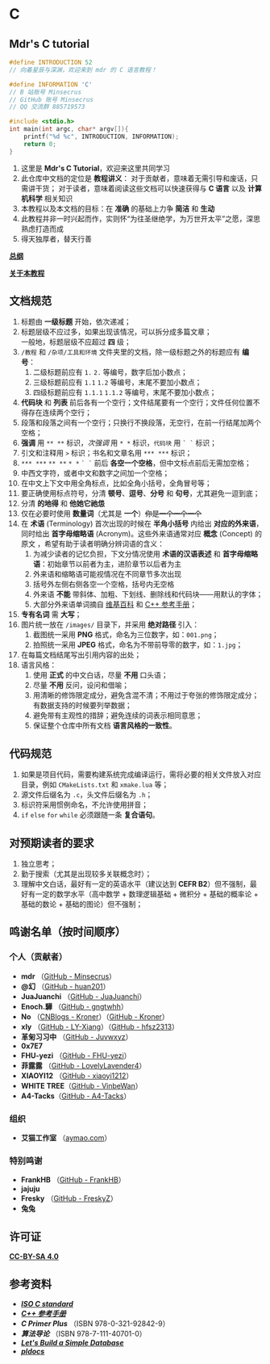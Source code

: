 # C

## Mdr's C tutorial

```c
#define INTRODUCTION 52
// 向着星辰与深渊，欢迎来到 mdr 的 C 语言教程！

#define INFORMATION 'C'
// B 站账号 Minsecrus
// GitHub 账号 Minsecrus
// QQ 交流群 885719573

#include <stdio.h>
int main(int argc, char* argv[]){
    printf("%d %c", INTRODUCTION, INFORMATION);
    return 0;
}
```

1. 这里是 **Mdr's C Tutorial**，欢迎来这里共同学习
2. 此仓库中文档的定位是 **教程讲义**：
   对于贡献者，意味着无需引导和废话，只需讲干货；
   对于读者，意味着阅读这些文档可以快速获得与 **C 语言** 以及 **计算机科学** 相关知识
3. 本教程以及本文档的目标：在 **准确** 的基础上力争 **简洁** 和 **生动**
4. 此教程并非一时兴起而作，实则怀“为往圣继绝学，为万世开太平”之愿，深思熟虑打造而成
5. 得天独厚者，替天行善

[**总纲**](/教程/总纲.md)

[**关于本教程**](/About.md)

## 文档规范

1. 标题由 **一级标题** 开始，依次递减；
2. 标题层级不应过多，如果出现该情况，可以拆分成多篇文章；  
   一般地，标题层级不应超过 **四** 级；
3. `/教程` 和 `/杂项/工具和环境` 文件夹里的文档，除一级标题之外的标题应有 **编号**：
   1. 二级标题前应有 `1.` `2.` 等编号，数字后加小数点；
   2. 三级标题前应有 `1.1` `1.2` 等编号，末尾不要加小数点；
   3. 四级标题前应有 `1.1.1` `1.1.2` 等编号，末尾不要加小数点；
4. **代码块** 和 **列表** 前后各有一个空行；文件结尾要有一个空行；文件任何位置不得存在连续两个空行；
5. 段落和段落之间有一个空行；只换行不换段落，无空行，在前一行结尾加两个空格；
6. **强调** 用 `** **` 标识，*次强调* 用 `* *` 标识，`代码块` 用 `` ` ` `` 标识；
7. 引文和注释用 `>` 标识；书名和文章名用 `*** ***` 标识；
8. `*** ***` `** **` `* *` `` ` ` `` 前后 **各空一个空格**，但中文标点前后无需加空格；
9. 中西文字符，或者中文和数字之间加一个空格；
10. 在中文上下文中用全角标点，比如全角小括号，全角冒号等；
11. 要正确使用标点符号，分清 **顿号**、**逗号**、**分号** 和 **句号**，尤其避免一逗到底；
12. 分清 **的地得** 和 **他她它祂怹**
13. 仅在必要时使用 **数量词**（尤其是 **一个**）~~你是一个一个一个~~
14. 在 **术语** (Terminology) 首次出现的时候在 **半角小括号** 内给出 **对应的外来语**，同时给出 **首字母缩略语** (Acronym)。这些外来语通常对应 **概念** (Concept) 的原文 ，希望有助于读者明确分辨词语的含义：
    1. 为减少读者的记忆负担，下文分情况使用 **术语的汉语表述** 和 **首字母缩略语**：初始章节以前者为主，进阶章节以后者为主
    2. 外来语和缩略语可能视情况在不同章节多次出现
    3. 括号外左侧右侧各空一个空格，括号内无空格
    4. 外来语 **不能** 带斜体、加粗、下划线、删除线和代码块——用默认的字体；
    5. 大部分外来语单词摘自 [维基百科](https://zh.wikipedia.org) 和 [C++ 参考手册](https://en.cppreference.com/)；
15. **专有名词** 需 **大写**；
16. 图片统一放在 `/images/` 目录下，并采用 **绝对路径** 引入：
    1. 截图统一采用 **PNG** 格式，命名为三位数字，如：`001.png`；  
    2. 拍照统一采用 **JPEG** 格式，命名为不带前导零的数字，如：`1.jpg`；
17. 在每篇文档结尾写出引用内容的出处；
18. 语言风格：
    1. 使用 **正式** 的中文白话，尽量 **不用** 口头语；
    2. 尽量 **不用** 反问，设问和借喻；
    3. 用清晰的修饰限定成分，避免含混不清；不用过于夸张的修饰限定成分；有数据支持的时候要列举数据；
    4. 避免带有主观性的措辞；避免连续的词表示相同意思；
    5. 保证整个仓库中所有文档 **语言风格的一致性**。

## 代码规范

1. 如果是项目代码，需要构建系统完成编译运行，需将必要的相关文件放入对应目录，例如 `CMakeLists.txt` 和 `xmake.lua` 等；
2. 源文件后缀名为 `.c`，头文件后缀名为 `.h`；
3. 标识符采用惯例命名，不允许使用拼音；
4. `if` `else` `for` `while` 必须跟随一条 **复合语句**。

## 对预期读者的要求

1. 独立思考；
2. 勤于搜索（尤其是出现较多关联概念时）；
3. 理解中文白话，最好有一定的英语水平（建议达到 **CEFR B2**）但不强制，最好有一定的数学水平（高中数学 + 数理逻辑基础 + 微积分 + 基础的概率论 + 基础的数论 + 基础的图论）但不强制；

## 鸣谢名单（按时间顺序）

### 个人（贡献者）

+ **mdr** （[GitHub - Minsecrus](https://github.com/Minsecrus)）
+ **@幻** （[GitHub - huan201](https://github.com/huan201)）
+ **JuaJuanchi** （[GitHub - JuaJuanchi](https://github.com/Jua-Juanchi)）
+ **Enoch.驊** （[GitHub - gngtwhh](https://github.com/gngtwhh)）
+ **No** （[CNBlogs - Kroner](https://www.cnblogs.com/Kroner)）（[GitHub - Kroner](https://github.com/Kroner)）
+ **xly** （[GitHub - LY-Xiang](https://github.com/LY-Xiang)）（[GitHub - hfsz2313](https://github.com/hfsz2313)）
+ **革匊习习中** （[GitHub - Juvwxyz](https://github.com/Juvwxyz)）
+ **0x7E7**
+ **FHU-yezi** （[GitHub - FHU-yezi](https://github.com/FHU-yezi)）
+ **菲露露** （[GitHub - LovelyLavender4](https://github.com/lovelylavender4)）
+ **XIAOYI12** （[GitHub - xiaoyi1212](https://github.com/xiaoyi1212)）
+ **WHITE TREE**（[GitHub - VinbeWan](https://github.com/VinbeWan)）
+ **A4-Tacks**（[GitHub - A4-Tacks](https://github.com/A4-Tacks)）

### 组织

+ **艾猫工作室** （[aymao.com](https://www.aymao.com/)）

### 特别鸣谢

+ **FrankHB** （[GitHub - FrankHB](https://github.com/FrankHB)）
+ **jajuju**
+ **Fresky** （[GitHub - FreskyZ](https://github.com/FreskyZ)）
+ **兔兔**

## 许可证

[**CC-BY-SA 4.0**](/LICENSE)

## 参考资料

+ [***ISO C standard***](https://open-std.org/JTC1/SC22/WG14/)
+ [***C++ 参考手册***](https://zh.cppreference.com/w/c/language)
+ ***C Primer Plus*** （ISBN 978-0-321-92842-9）
+ ***算法导论*** （ISBN 978-7-111-40701-0）
+ [***Let's Build a Simple Database***](https://cstack.github.io/db_tutorial/)
+ [***pldocs***](https://github.com/FrankHB/pl-docs/blob/master/zh-CN)
